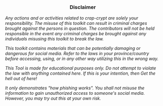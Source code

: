 ##

<h3><p align="center">Disclaimer</p></h3>

<i>Any actions and or activities related to crap-crypt are solely your responsibility. The misuse of this toolkit can result in criminal charges brought against the persons in question. The contributors will not be held responsible in the event any criminal charges be brought against any individuals misusing this toolkit to break the law.

This toolkit contains materials that can be potentially damaging or dangerous for social media. Refer to the laws in your province/country before accessing, using, or in any other way utilizing this in the wrong way.

This Tool is made for educational purposes only. Do not attempt to violate the law with anything contained here. If this is your intention, then Get the hell out of here!

It only demonstrates "how phishing works". You shall not misuse the information to gain unauthorized access to someone's social media. However, you may try out this at your own risk.</i>
